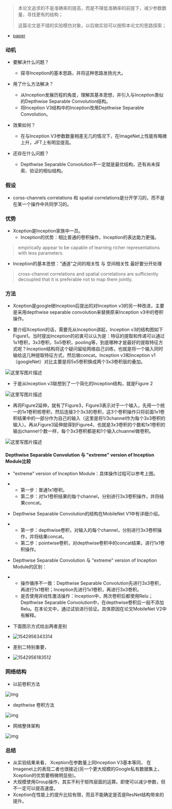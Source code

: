 > 本论文追求的不是准确率的提高，而是不降低准确率的前提下，减少参数数量，寻找更有的结构；
>
> 这篇论文是不错的实验模仿对象，以后做实验可以按照本论文的思路探索；

* [paper](paper/2017-Xception%20Deep%20Learning%20with%20Depthwise%20Separable%20Convolutions.pdf)

### 动机

* 要解决什么问题？
    * 探寻Inception的基本思路，并将这种思路发扬光大。

* 用了什么方法解决？
    * 从Inception发展历程的角度，理解其基本思想，并引入与Inception类似的Depthwise Separable Convolution结构。
    * 将Inception V3结构中的Inception改用Depthwise Separable Convolution。

* 效果如何？
    * 在与Inception V3参数数量相差无几的情况下，在ImageNet上性能有略微上升，JFT上有明显提高。

* 还存在什么问题？
    * Depthwise Separable Convolution不一定就是最优结构，还有尚未探索、验证的相似结构。

### 假设

* corss-channels correlations 和 spatial correlations是分开学习的，而不是在某一个操作中共同学习的。

### 优势

* Xception是Inception家族中一员。
    * Inception的优势：相比普通的卷积操作，Inception的表达能力更强。

> empirically appear to be capable of learning richer representations with less parameters.

* Inception的基本思想：“通道”之间的相关性 与 空间相关性 最好要分开处理

> cross-channel correlations and spatial correlations are sufficiently decoupled that it is preferable not to map them jointly.

### 方法

* Xception是google继Inception后提出的对Inception v3的另一种改进，主要是采用depthwise separable convolution来替换原来Inception v3中的卷积操作。

* 要介绍Xception的话，需要先从Inception讲起，Inception v3的结构图如下Figure1。当时提出Inception的初衷可以认为是：特征的提取和传递可以通过1x1卷积，3x3卷积，5x5卷积，pooling等，到底哪种才是最好的提取特征方式呢？Inception结构将这个疑问留给网络自己训练，也就是将一个输入同时输给这几种提取特征方式，然后做concat。Inception v3和Inception v1（googleNet）对比主要是将5x5卷积换成两个3x3卷积层的叠加。

 ![这里写图片描述](readme/xception_inception_v3.png)

* 于是从Inception v3联想到了一个简化的Inception结构，就是Figure 2

![这里写图片描述](readme/xception_inception_v3_02.png)

* 再将Figure2延伸，就有了Figure3，Figure3表示对于一个输入，先用一个统一的1x1卷积核卷积，然后连接3个3x3的卷积，这3个卷积操作只将前面1x1卷积结果中的一部分作为自己的输入（这里是将1/3channel作为每个3x3卷积的输入）。再从Figure3延伸就得到Figure4，也就是3x3卷积的个数和1x1卷积的输出channel个数一样，每个3x3卷积都是和1个输入chuannel做卷积。

![这里写图片描述](readme/xception_结构.png)

#### Depthwise Separable Convolution 与 "extreme" version of Inception Module比较

- "extreme" version of Inception Module：具体操作过程可以参考上图。

- - 第一步：普通1x1卷积。
  - 第二步：对1x1卷积结果的每个channel，分别进行3x3卷积操作，并将结果concat。

- Depthwise Separable Convolution的结构在MobileNet V1中有详细介绍。

- - 第一步：depthwise卷积，对输入的每个channel，分别进行3x3卷积操作，并将结果concat。
  - 第二步：pointwise卷积，对depthwise卷积中的concat结果，进行1x1卷积操作。

- Depthwise Separable Convolution 与 "extreme" version of Inception Module的区别：

- - 操作循序不一致：Depthwise Separable Convolution先进行3x3卷积，再进行1x1卷积；Inception先进行1x1卷积，再进行3x3卷积。
  - 是否使用非线性激活操作：Inception中，两次卷积后都使用Relu；Depthwise Separable Convolution中，在depthwise卷积后一般不添加Relu。在本论文中，通过试验进行验证。具体原因在论文MobileNet V2中有解释。

* 下面图示方式给出两者差别

- ![1542956343314](readme/xception_depthwise_extreme_version_结构比较_01.png)

* 差别二特别重要，

- ![1542956183512](readme/xception_depthwise_extreme_version_结构比较.png)

### 网络结构

* 以前卷积方法

![img](readme/xception_结构_以前卷积方式.png)

* depthwise 卷积方法

![img](readme/xception_结构_depthwise卷积方式.png)
* 网络整体架构

![img](readme/xception_结构_02.png)

### 总结

* 从实验结果来看， Xception在参数量上同Inception V3基本等同， 在Imagenet上的表现二者也很接近(另一个更大规模的Google私有数据集上，Xception的优势要稍微明显些)。
* 大规模使用Group操作，其实不利于矩阵层面的运算。即使可以减少参数，但不一定可以提高速度。
* Xception在性能上的提升比较有限，而且不能确定是否是ResNet结构带来的提升。




